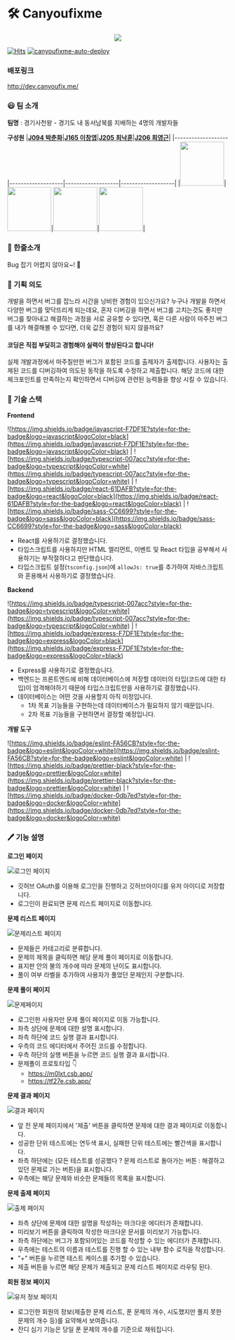 # 🛠 Canyoufixme

<div align="center">
  <img src="https://user-images.githubusercontent.com/9497404/139361908-b3958e61-840c-43f9-ac98-a503283d5b1d.png" />
</div>

[![Hits](https://hits.seeyoufarm.com/api/count/incr/badge.svg?url=https://github.com/boostcampwm-2021/web04-canyoufixme/hit-counter&count_bg=%239D17CB&title_bg=%23555555&icon=javascript.svg&icon_color=%23E7E7E7&title=hits&edge_flat=false)](https://hits.seeyoufarm.com)
[![canyoufixme-auto-deploy](https://github.com/boostcampwm-2021/web04-canyoufixme/actions/workflows/deploy.yml/badge.svg)](https://github.com/boostcampwm-2021/web04-canyoufixme/actions/workflows/deploy.yml)

### 배포링크

http://dev.canyoufix.me/

### 😃 팀 소개
**팀명** : 경기사천왕 - 경기도 내 동서남북를 지배하는 4명의 개발자들

**구성원**
|**[J094 박춘화](https://github.com/winters0727)**|**[J165 이창엽](https://github.com/dlckdduq1107)**|**[J205 최낙훈](https://github.com/longnh214)**|**[J206 최영근](https://github.com/xvezda)**|
|-------------------|-------------------|-------------------|-------------------|
|<img width=100 height=100 src="https://github.com/winters0727.png" />|<img width=100 height=100 src="https://github.com/dlckdduq1107.png" />|<img width=100 height=100 src="https://github.com/longnh214.png" />|<img width=100 height=100 src="https://github.com/xvezda.png" />|

### :pencil: 한줄소개
 Bug 잡기 어렵지 않아요~! :bug:

### :book: 기획 의도
개발을 하면서 버그를 잡느라 시간을 낭비한 경험이 있으신가요?
누구나 개발을 하면서 다양한 버그를 맞닥뜨리게 되는데요, 혼자 디버깅을 하면서 버그를 고치는것도 좋지만 버그를 찾아내고 해결하는 과정을 서로 공유할 수 있다면, 혹은 다른 사람이 마주친 버그를 내가 해결해볼 수 있다면, 더욱 값진 경험이 되지 않을까요?



#### 코딩은 직접 부딪히고 경험해야 실력이 향상된다고 합니다!

실제 개발과정에서 마주칠만한 버그가 포함된 코드를 출제자가 출제합니다. 사용자는 출제된 코드를 디버깅하여 의도된 동작을 하도록 수정하고 제출합니다. 
해당 코드에 대한 체크포인트를 만족하는지 확인하면서 디버깅에 관련된 능력들을 향상 시킬 수 있습니다.

### :rocket: 기술 스택

**Frontend**

![https://img.shields.io/badge/javascript-F7DF1E?style=for-the-badge&logo=javascript&logoColor=black](https://img.shields.io/badge/javascript-F7DF1E?style=for-the-badge&logo=javascript&logoColor=black) | ![https://img.shields.io/badge/typescript-007acc?style=for-the-badge&logo=typescript&logoColor=white](https://img.shields.io/badge/typescript-007acc?style=for-the-badge&logo=typescript&logoColor=white) | ![https://img.shields.io/badge/react-61DAFB?style=for-the-badge&logo=react&logoColor=black](https://img.shields.io/badge/react-61DAFB?style=for-the-badge&logo=react&logoColor=black) | ![https://img.shields.io/badge/sass-CC6699?style=for-the-badge&logo=sass&logoColor=black](https://img.shields.io/badge/sass-CC6699?style=for-the-badge&logo=sass&logoColor=black)

- React를 사용하기로 결정했습니다.
- 타입스크립트를 사용하지만 HTML 엘리먼트, 이벤트 및 React 타입을 공부해서 사용하기는 부적절하다고 판단했습니다.
- 타입스크립트 설정(`tsconfig.json`)에 `allowJs: true`를 추가하여 자바스크립트와 혼용해서 사용하기로 결정했습니다.

**Backend**

![https://img.shields.io/badge/typescript-007acc?style=for-the-badge&logo=typescript&logoColor=white](https://img.shields.io/badge/typescript-007acc?style=for-the-badge&logo=typescript&logoColor=white) | ![https://img.shields.io/badge/express-F7DF1E?style=for-the-badge&logo=express&logoColor=black](https://img.shields.io/badge/express-F7DF1E?style=for-the-badge&logo=express&logoColor=black)

- Express를 사용하기로 결정했습니다.
- 백엔드는 프론트엔드에 비해 데이터베이스에 저장할 데이터의 타입(코드에 대한 타입)이 엄격해야하기 때문에 타입스크립트만을 사용하기로 결정했습니다.
- 데이터베이스는 어떤 것을 사용할지 아직 미정입니다.
    - 1차 목표 기능들을 구현하는데 데이터베이스가 필요하지 않기 때문입니다.
    - 2차 목표 기능들을 구현하면서 결정할 예정입니다.

**개발 도구**

![https://img.shields.io/badge/eslint-FA56CB?style=for-the-badge&logo=eslint&logoColor=white](https://img.shields.io/badge/eslint-FA56CB?style=for-the-badge&logo=eslint&logoColor=white) | ![https://img.shields.io/badge/prettier-black?style=for-the-badge&logo=prettier&logoColor=white](https://img.shields.io/badge/prettier-black?style=for-the-badge&logo=prettier&logoColor=white) | ![https://img.shields.io/badge/docker-0db7ed?style=for-the-badge&logo=docker&logoColor=white](https://img.shields.io/badge/docker-0db7ed?style=for-the-badge&logo=docker&logoColor=white)

### 🖊️ 기능 설명

**로그인 페이지**

![로그인 페이지](https://user-images.githubusercontent.com/56329233/139234188-f4d218b3-f8c4-4f6e-bfdf-67edd62a2762.png)

- 깃허브 OAuth를 이용해 로그인을 진행하고 깃허브아이디를 유저 아이디로 저장합니다.
- 로그인이 완료되면 문제 리스트 페이지로 이동합니다.

**문제 리스트 페이지**

![문제리스트 페이지](https://user-images.githubusercontent.com/56329233/139234205-cfe6fa4f-7932-41bd-82a4-d58f70e2c3f4.png)

- 문제들은 카테고리로 분류합니다.
- 문제의 제목을 클릭하면 해당 문제 풀이 페이지로 이동합니다.
- 표지판 안의 불의 개수에 따라 문제의 난이도 표시합니다.
- 풀이 여부 라벨을 추가하여 사용자가 풀었던 문제인지 구분합니다.

**문제 풀이 페이지**

![문제페이지](https://user-images.githubusercontent.com/56329233/139234230-42d0ab2c-1fdc-42ed-93c2-4ed66db3c5a8.png)

- 로그인한 사용자만 문제 풀이 페이지로 이동 가능합니다.
- 좌측 상단에 문제에 대한 설명 표시합니다.
- 좌측 하단에 코드 실행 결과 표시합니다.
- 우측의 코드 에디터에서 주어진 코드를 수정합니다.
- 우측 하단의 실행 버튼을 누르면 코드 실행 결과 표시합니다.
- 문제풀이 프로토타입 :point_down:
    - https://m0lxt.csb.app/
    - https://tf27e.csb.app/

**문제 결과 페이지**

![결과 페이지](https://user-images.githubusercontent.com/56329233/139234257-76d95252-1f3d-4201-8fe7-caa9bb8df63a.png)

- 앞 전 문제 페이지에서 '제출' 버튼을 클릭하면 문제에 대한 결과 페이지로 이동합니다.
- 성공한 단위 테스트에는 연두색 표시, 실패한 단위 테스트에는 빨간색을 표시합니다.
- 좌측 하단에는 (모든 테스트를 성공했다 ? 문제 리스트로 돌아가는 버튼 : 해결하고 있던 문제로 가는 버튼)을 표시합니다.
- 우측에는 해당 문제와 비슷한 문제들의 목록을 표시합니다.

**문제 출제 페이지**

![출제 페이지](https://user-images.githubusercontent.com/56329233/139234289-0c5fdf79-6499-4bc1-95f9-f8f4f600ef18.png)

- 좌측 상단에 문제에 대한 설명을 작성하는 마크다운 에디터가 존재합니다.
- 미리보기 버튼을 클릭하여 작성한 마크다운 문서를 미리보기 가능합니다.
- 좌측 하단에는 버그가 포함되어있는 코드를 작성할 수 있는 에디터가 존재합니다.
- 우측에는 테스트의 이름과 테스트를 진행 할 수 있는 내부 함수 로직을 작성합니다.
- "+" 버튼을 누르면 테스트 케이스를 추가할 수 있습니다.
- 제출 버튼을 누르면 해당 문제가 제출되고 문제 리스트 페이지로 라우팅 된다.

**회원 정보 페이지**

![유저 정보 페이지](https://user-images.githubusercontent.com/56329233/139234331-972dc68b-cae1-4892-9e4c-f2b06e2e16eb.png)

- 로그인한 회원의 정보(제출한 문제 리스트, 푼 문제의 개수, 시도했지만 풀지 못한 문제의 개수 등)를 요약해서 보여줍니다.
- 잔디 심기 기능은 당일 푼 문제의 개수를 기준으로 채워집니다.
